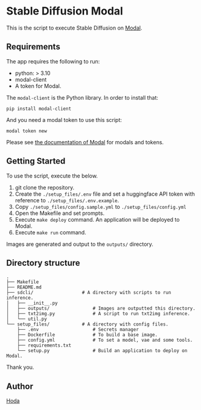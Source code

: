 # Stable Diffusion Modal

This is the script to execute Stable Diffusion on [Modal](https://modal.com/).

## Requirements

The app requires the following to run:

- python: > 3.10
- modal-client
- A token for Modal.

The `modal-client` is the Python library. In order to install that:

```
pip install modal-client
```

And you need a modal token to use this script:

```
modal token new
```

Please see [the documentation of Modal](https://modal.com/docs/guide) for modals and tokens.

## Getting Started

To use the script, execute the below.

1. git clone the repository.
2. Create the `./setup_files/.env` file and set a huggingface API token with reference to `./setup_files/.env.example`.
3. Copy `./setup_files/config.sample.yml` to `./setup_files/config.yml`
4. Open the Makefile and set prompts.
5. Execute `make deploy` command. An application will be deployed to Modal.
6. Execute `make run` command.

Images are generated and output to the `outputs/` directory.

## Directory structure

```
.
├── Makefile
├── README.md
├── sdcli/                  # A directory with scripts to run inference.
│   ├── __init__.py
│   ├── outputs/                # Images are outputted this directory.
│   ├── txt2img.py              # A script to run txt2img inference.
│   └── util.py
└── setup_files/            # A directory with config files.
    ├── .env                    # Secrets manager
    ├── Dockerfile              # To build a base image.
    ├── config.yml              # To set a model, vae and some tools.
    ├── requirements.txt
    └── setup.py                # Build an application to deploy on Modal.
```

Thank you.

## Author

[Hoda](https://hodalog.com)
